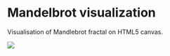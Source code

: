 # Mandelbrot visualization
Visualisation of Mandlebrot fractal on HTML5 canvas.


![](https://i.imgur.com/wpXFoAQ.png)
